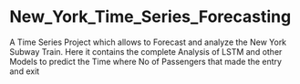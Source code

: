 # New_York_Time_Series_Forecasting
A Time Series Project which allows to Forecast and analyze the New York Subway Train. Here it contains the complete Analysis of LSTM and other Models to predict the Time where No of Passengers that made the entry and exit 
